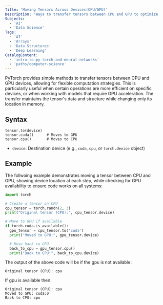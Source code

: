 ```yaml
---
Title: 'Moving Tensors Across Devices(CPU/GPU)'
Description: 'Ways to transfer tensors between CPU and GPU to optimize performance by executing operations on the most suitable hardware while maintaining data integrity.'
Subjects:
  - 'AI'
  - 'Data Science'
Tags:
  - 'AI'
  - 'Arrays'
  - 'Data Structures'
  - 'Deep Learning'
CatalogContent:
  - 'intro-to-py-torch-and-neural-networks'
  - 'paths/computer-science'
---
```


PyTorch provides simple methods to transfer tensors between CPU and GPU devices, allowing for flexible computation strategies. This is particularly useful when certain operations are more efficient on specific devices, or when working with models that require GPU acceleration. The transfer maintains the tensor's data and structure while changing only its location in memory.

## Syntax

```pseudo
tensor.to(device)
tensor.cuda()      # Moves to GPU
tensor.cpu()       # Moves to CPU
```

- `device`: Destination device (e.g., `cuda`, `cpu`, or `torch.device` object)

## Example

The follwoing example demonstrates moving a tensor between CPU and GPU, showing device location at each step, while checking for GPU availability to ensure code works on all systems:

```py
import torch

# Create a tensor on CPU
cpu_tensor = torch.randn(2, 3)
print("Original tensor (CPU):", cpu_tensor.device)

# Move to GPU if available
if torch.cuda.is_available():
  gpu_tensor = cpu_tensor.to('cuda')
  print("Moved to GPU:", gpu_tensor.device)

  # Move back to CPU
  back_to_cpu = gpu_tensor.cpu()
  print("Back to CPU:", back_to_cpu.device)
```

The output of the above code will be if the gpu is not available:

```shell
Original tensor (CPU): cpu
```

If gpu is available then:

```shell
Original tensor (CPU): cpu
Moved to GPU: cuda:0
Back to CPU: cpu
```
